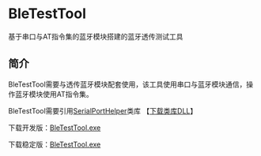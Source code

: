 # BleTestTool
基于串口与AT指令集的蓝牙模块搭建的蓝牙透传测试工具

## 简介
BleTestTool需要与透传蓝牙模块配套使用，该工具使用串口与蓝牙模块通信，操作蓝牙模块使用AT指令集。

BleTestTool需要引用[SerialPortHelper](https://github.com/xiaoxinpro/SerialPortHelper)类库 【[下载类库DLL](https://raw.githubusercontent.com/xiaoxinpro/BleTestTool/master/BleTestTool/bin/Debug/SerialPortHelperLib.dll)】

下载开发版：[BleTestTool.exe](https://raw.githubusercontent.com/xiaoxinpro/BleTestTool/dev/BleTestTool/bin/Debug/BleTestTool.exe)

下载稳定版：[BleTestTool.exe](https://raw.githubusercontent.com/xiaoxinpro/BleTestTool/master/BleTestTool/bin/Debug/BleTestTool.exe)